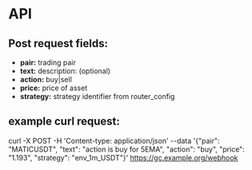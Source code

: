 
# API

## Post request fields:
* **pair:** trading pair
* **text:** description: (optional)
* **action:** buy|sell
* **price:** price of asset
* **strategy:** strategy identifier from router_config

## example curl request:
curl -X POST -H 'Content-type: application/json' --data '{"pair": "MATICUSDT", "text": "action is buy for 5EMA", "action": "buy", "price": "1.193", "strategy": "env_1m_USDT"}' https://gc.example.org/webhook
